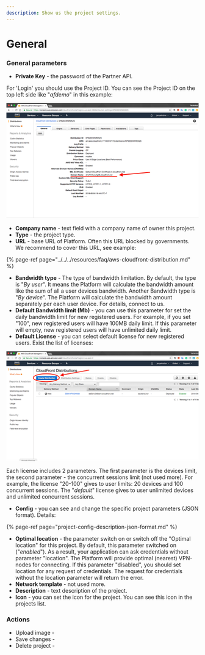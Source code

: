 ```yaml
---
description: Show us the project settings.
---
```


# General

### General parameters

* **Private Key** - the password of the Partner API.

For 'Login' you should use the Project ID. You can see the Project ID on the top left side like "_afdemo_" in this example:

![](../../../.gitbook/assets/image%20%283%29.png)

* **Company name** - text field with a company name of owner this project.
* **Type** - the project type. 
* **URL** - base URL of Platform. Often this URL blocked by governments. We recommend to cover this URL, see example:

{% page-ref page="../../../resources/faq/aws-cloudfront-distribution.md" %}

* **Bandwidth type** - The type of bandwidth limitation. By default, the type is "_By user_". It means the Platform will calculate the bandwidth amount like the sum of all a user devices bandwidth. Another Bandwidth type is "_By device_". The Platform will calculate the bandwidth amount separately per each user device. For details, connect to us.
* **Default Bandwidth limit \(Mb\)** -  you can use this parameter for set the daily bandwidth limit for new registered users. For example, if you set "100", new registered users will have 100MB daily limit. If this parameter will empty, new registered users will have unlimited daily limit.
* **Default License** - you can select default license for new registered users. Exist the list of licenses:

![](../../../.gitbook/assets/image%20%282%29.png)

Each license includes 2 parameters. The first parameter is the devices limit, the second parameter - the concurrent sessions limit \(not used more\). For example, the license "20-100" gives to user limits: 20 devices and 100 concurrent sessions. The "_default_" license gives to user unlimited devices and unlimited concurrent sessions.

* **Config** - you can see and change the specific project parameters \(JSON format\). Details:

{% page-ref page="project-config-description-json-format.md" %}

* **Optimal location** - the parameter switch on or switch off the "Optimal location" for this project. By default, this parameter switched on \("_enabled_"\). As a result, your application can ask credentials without parameter "location". The Platform will provide optimal \(nearest\) VPN-nodes for connecting. If this parameter "disabled", you should set location for any request of credentials. The request for credentials without the location parameter will return the error.
* **Network template** - not used more.
* **Description** - text description of the project. 
* **Icon** - you can set the icon for the project. You can see this icon in the projects list.

### Actions

* Upload image - 
* Save changes - 
* Delete project - 

